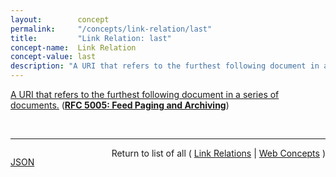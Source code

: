 ```yaml
---
layout:        concept
permalink:     "/concepts/link-relation/last"
title:         "Link Relation: last"
concept-name:  Link Relation
concept-value: last
description: "A URI that refers to the furthest following document in a series of documents."
---
```


[A URI that refers to the furthest following document in a series of documents.](https://datatracker.ietf.org/doc/html/rfc5005#section-3 "Read documentation for Link Relation &#34;last&#34;") (**[RFC 5005: Feed Paging and Archiving](/specs/IETF/RFC/5005 "Syndicated Web feeds (using formats such as Atom) are often split into multiple documents to save bandwidth, allow &#34;sliding window&#34; access, or for other purposes. This specification formalizes two types of feeds that can span one or more feed documents; &#34;paged&#34; feeds and &#34;archived&#34; feeds. Additionally, it defines &#34;complete&#34; feeds to cover the case when a single feed document explicitly represents all of the feed's entries.")**)

<br/>
<hr/>

<p style="float : left"><a href="./last.json" title="JSON representing this particular Web Concept value">JSON</a></p>
<p style="text-align: right">Return to list of all ( <a href="../link-relation/">Link Relations</a> | <a href="../">Web Concepts</a> )</p>
